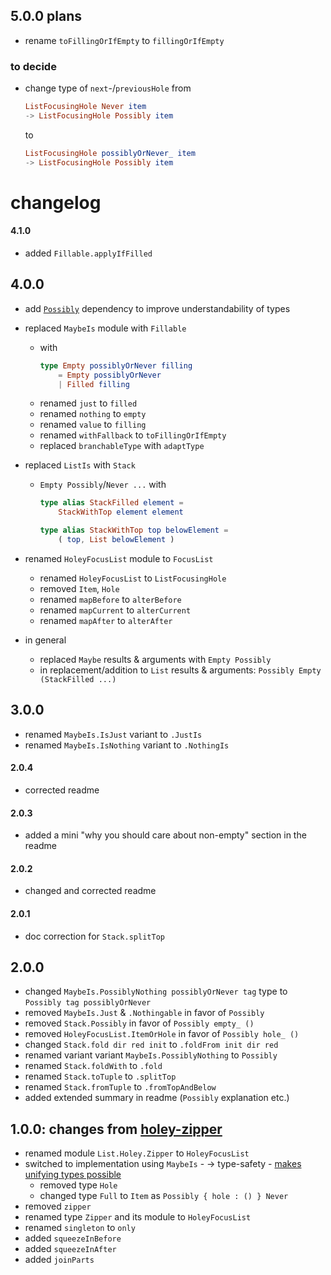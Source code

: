 ## 5.0.0 plans

  - rename `toFillingOrIfEmpty` to `fillingOrIfEmpty`

### to decide

  - change type of `next`-/`previousHole`
    from
    ```elm
    ListFocusingHole Never item
    -> ListFocusingHole Possibly item
    ```
    to
    ```elm
    ListFocusingHole possiblyOrNever_ item
    -> ListFocusingHole Possibly item
    ```

# changelog

#### 4.1.0

  - added `Fillable.applyIfFilled`

## 4.0.0

  - add [`Possibly`](https://dark.elm.dmy.fr/packages/lue-bird/elm-allowable-state/latest/Possibly) dependency
    to improve understandability of types

  - replaced `MaybeIs` module with `Fillable`
      - with
        ```elm
        type Empty possiblyOrNever filling
            = Empty possiblyOrNever
            | Filled filling
        ```
      - renamed `just` to `filled`
      - renamed `nothing` to `empty`
      - renamed `value` to `filling`
      - renamed `withFallback` to `toFillingOrIfEmpty`
      - replaced `branchableType` with `adaptType`
  
  - replaced `ListIs` with `Stack`
      - `Empty Possibly`/`Never ...` with
        ```elm
        type alias StackFilled element =
            StackWithTop element element
        
        type alias StackWithTop top belowElement =
            ( top, List belowElement )
        ```
        
  - renamed `HoleyFocusList` module to `FocusList`
      - renamed `HoleyFocusList` to `ListFocusingHole`
      - removed `Item`, `Hole`
      - renamed `mapBefore` to `alterBefore`
      - renamed `mapCurrent` to `alterCurrent`
      - renamed `mapAfter` to `alterAfter`
    
  - in general
      - replaced `Maybe` results & arguments with `Empty Possibly`
      - in replacement/addition to `List` results & arguments: `Possibly Empty (StackFilled ...)`

## 3.0.0

- renamed `MaybeIs.IsJust` variant to `.JustIs`
- renamed `MaybeIs.IsNothing` variant to `.NothingIs`

#### 2.0.4

- corrected readme

#### 2.0.3

- added a mini "why you should care about non-empty" section in the readme

#### 2.0.2

- changed and corrected readme

#### 2.0.1

- doc correction for `Stack.splitTop`

## 2.0.0

- changed `MaybeIs.PossiblyNothing possiblyOrNever tag` type to `Possibly tag possiblyOrNever`
- removed `MaybeIs.Just` & `.Nothingable` in favor of `Possibly`
- removed `Stack.Possibly` in favor of `Possibly empty_ ()`
- removed `HoleyFocusList.ItemOrHole` in favor of `Possibly hole_ ()`
- changed `Stack.fold dir red init` to `.foldFrom init dir red`
- renamed variant variant `MaybeIs.PossiblyNothing` to `Possibly`
- renamed `Stack.foldWith` to `.fold`
- renamed `Stack.toTuple` to `.splitTop`
- renamed `Stack.fromTuple` to `.fromTopAndBelow`
- added extended summary in readme (`Possibly` explanation etc.)


## 1.0.0: changes from [holey-zipper](https://package.elm-lang.org/packages/zwilias/elm-holey-zipper/latest)

- renamed module `List.Holey.Zipper` to `HoleyFocusList`
- switched to implementation using `MaybeIs`
        - → type-safety
        - [makes unifying types possible](https://github.com/zwilias/elm-holey-zipper/issues/2)
    - removed type `Hole`
    - changed type `Full` to `Item` as `Possibly { hole : () } Never`
- removed `zipper`
- renamed type `Zipper` and its module to `HoleyFocusList`
- renamed `singleton` to `only`
- added `squeezeInBefore`
- added `squeezeInAfter`
- added `joinParts`
